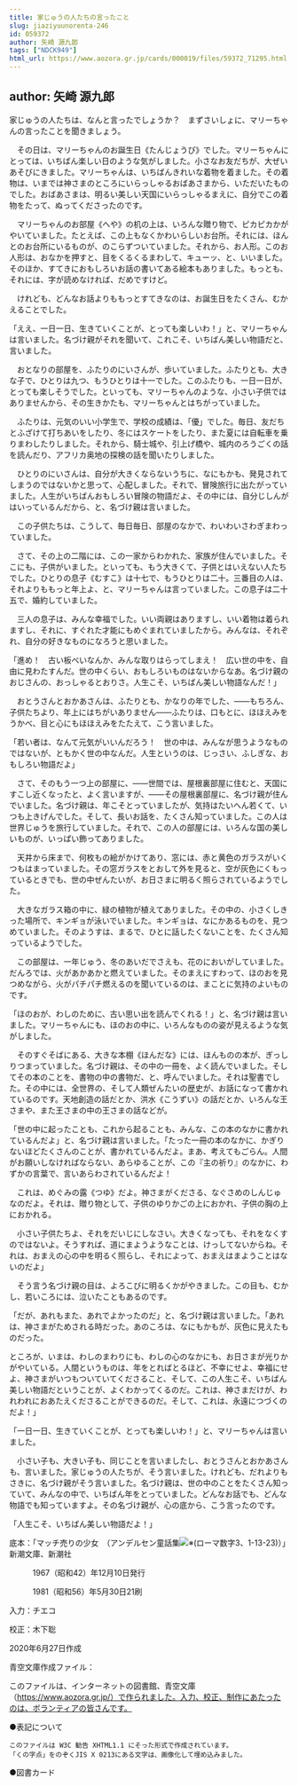 ```yaml
---
title: 家じゅうの人たちの言ったこと
slug: jiaziyuunorenta-246
id: 059372
author: 矢崎 源九郎
tags: ["NDCK949"]
html_url: https://www.aozora.gr.jp/cards/000019/files/59372_71295.html
---
```


## author: 矢崎 源九郎

家じゅうの人たちは、なんと言ったでしょうか？　まずさいしょに、マリーちゃんの言ったことを聞きましょう。

　その日は、マリーちゃんのお誕生日《たんじょうび》でした。マリーちゃんにとっては、いちばん楽しい日のような気がしました。小さなお友だちが、大ぜいあそびにきました。マリーちゃんは、いちばんきれいな着物を着ました。その着物は、いまでは神さまのところにいらっしゃるおばあさまから、いただいたものでした。おばあさまは、明るい美しい天国にいらっしゃるまえに、自分でこの着物をたって、ぬってくださったのです。

　マリーちゃんのお部屋《へや》の机の上は、いろんな贈り物で、ピカピカかがやいていました。たとえば、この上もなくかわいらしいお台所。それには、ほんとのお台所にいるものが、のこらずついていました。それから、お人形。このお人形は、おなかを押すと、目をくるくるまわして、キューッ、と、いいました。そのほか、すてきにおもしろいお話の書いてある絵本もありました。もっとも、それには、字が読めなければ、だめですけど。

　けれども、どんなお話よりももっとすてきなのは、お誕生日をたくさん、むかえることでした。

「ええ、一日一日、生きていくことが、とっても楽しいわ！」と、マリーちゃんは言いました。名づけ親がそれを聞いて、これこそ、いちばん美しい物語だと、言いました。

　おとなりの部屋を、ふたりのにいさんが、歩いていました。ふたりとも、大きな子で、ひとりは九つ、もうひとりは十一でした。このふたりも、一日一日が、とっても楽しそうでした。といっても、マリーちゃんのような、小さい子供ではありませんから、その生きかたも、マリーちゃんとはちがっていました。

　ふたりは、元気のいい小学生で、学校の成績は、「優」でした。毎日、友だちとふざけて打ちあいをしたり、冬にはスケートをしたり、また夏には自転車を乗りまわしたりしました。それから、騎士城や、引上げ橋や、城内のろうごくの話を読んだり、アフリカ奥地の探検の話を聞いたりしました。

　ひとりのにいさんは、自分が大きくならないうちに、なにもかも、発見されてしまうのではないかと思って、心配しました。それで、冒険旅行に出たがっていました。人生がいちばんおもしろい冒険の物語だよ、その中には、自分じしんがはいっているんだから、と、名づけ親は言いました。

　この子供たちは、こうして、毎日毎日、部屋のなかで、わいわいさわぎまわっていました。

　さて、その上の二階には、この一家からわかれた、家族が住んでいました。そこにも、子供がいました。といっても、もう大きくて、子供とはいえない人たちでした。ひとりの息子《むすこ》は十七で、もうひとりは二十。三番目の人は、それよりももっと年上よ、と、マリーちゃんは言っていました。この息子は二十五で、婚約していました。

　三人の息子は、みんな幸福でした。いい両親はありますし、いい着物は着られますし、それに、すぐれた才能にもめぐまれていましたから。みんなは、それぞれ、自分の好きなものになろうと思いました。

「進め！　古い板べいなんか、みんな取りはらってしまえ！　広い世の中を、自由に見わたすんだ。世の中くらい、おもしろいものはないからなあ。名づけ親のおじさんの、おっしゃるとおりさ。人生こそ、いちばん美しい物語なんだ！」

　おとうさんとおかあさんは、ふたりとも、かなりの年でした、――もちろん、子供たちより、年上にはちがいありません――ふたりは、口もとに、ほほえみをうかべ、目と心にもほほえみをたたえて、こう言いました。

「若い者は、なんて元気がいいんだろう！　世の中は、みんなが思うようなものではないが、ともかく世の中なんだ。人生というのは、じっさい、ふしぎな、おもしろい物語だよ」

　さて、そのもう一つ上の部屋に、――世間では、屋根裏部屋に住むと、天国にすこし近くなったと、よく言いますが、――その屋根裏部屋に、名づけ親が住んでいました。名づけ親は、年こそとっていましたが、気持はたいへん若くて、いつも上きげんでした。そして、長いお話を、たくさん知っていました。この人は世界じゅうを旅行していました。それで、この人の部屋には、いろんな国の美しいものが、いっぱい飾ってありました。

　天井から床まで、何枚もの絵がかけてあり、窓には、赤と黄色のガラスがいくつもはまっていました。その窓ガラスをとおして外を見ると、空が灰色にくもっているときでも、世の中ぜんたいが、お日さまに明るく照らされているようでした。

　大きなガラス箱の中に、緑の植物が植えてありました。その中の、小さくしきった場所で、キンギョが泳いでいました。キンギョは、なにかあるものを、見つめていました。そのようすは、まるで、ひとに話したくないことを、たくさん知っているようでした。

　この部屋は、一年じゅう、冬のあいだでさえも、花のにおいがしていました。だんろでは、火があかあかと燃えていました。そのまえにすわって、ほのおを見つめながら、火がパチパチ燃えるのを聞いているのは、まことに気持のよいものです。

「ほのおが、わしのために、古い思い出を読んでくれる！」と、名づけ親は言いました。マリーちゃんにも、ほのおの中に、いろんなものの姿が見えるような気がしました。

　そのすぐそばにある、大きな本棚《ほんだな》には、ほんものの本が、ぎっしりつまっていました。名づけ親は、その中の一冊を、よく読んでいました。そしてその本のことを、書物の中の書物だ、と、呼んでいました。それは聖書でした。その中には、全世界の、そして人類ぜんたいの歴史が、お話になって書かれているのです。天地創造の話だとか、洪水《こうずい》の話だとか、いろんな王さまや、また王さまの中の王さまの話などが。

「世の中に起ったことも、これから起ることも、みんな、この本のなかに書かれているんだよ」と、名づけ親は言いました。「たった一冊の本のなかに、かぎりないほどたくさんのことが、書かれているんだよ。まあ、考えてもごらん。人間がお願いしなければならない、あらゆることが、この『主の祈り』のなかに、わずかの言葉で、言いあらわされているんだよ！

　これは、めぐみの露《つゆ》だよ。神さまがくださる、なぐさめのしんじゅなのだよ。それは、贈り物として、子供のゆりかごの上におかれ、子供の胸の上におかれる。

　小さい子供たちよ、それをだいじにしなさい。大きくなっても、それをなくすのではないよ。そうすれば、道にまようようなことは、けっしてないからね。それは、おまえの心の中を明るく照らし、それによって、おまえはまようことはないのだよ」

　そう言う名づけ親の目は、よろこびに明るくかがやきました。この目も、むかし、若いころには、泣いたこともあるのです。

「だが、あれもまた、あれでよかったのだ」と、名づけ親は言いました。「あれは、神さまがためされる時だった。あのころは、なにもかもが、灰色に見えたものだった。

ところが、いまは、わしのまわりにも、わしの心のなかにも、お日さまが光りかがやいている。人間というものは、年をとればとるほど、不幸にせよ、幸福にせよ、神さまがいつもついていてくださること、そして、この人生こそ、いちばん美しい物語だということが、よくわかってくるのだ。これは、神さまだけが、われわれにおあたえくださることができるのだ。そして、これは、永遠につづくのだよ！」

「一日一日、生きていくことが、とっても楽しいわ！」と、マリーちゃんは言いました。

　小さい子も、大きい子も、同じことを言いましたし、おとうさんとおかあさんも、言いました。家じゅうの人たちが、そう言いました。けれども、だれよりもさきに、名づけ親がそう言いました。名づけ親は、世の中のことをたくさん知っていて、みんなの中で、いちばん年をとっていました。どんなお話でも、どんな物語でも知っていますよ。その名づけ親が、心の底から、こう言ったのです。

「人生こそ、いちばん美しい物語だよ！」













底本：「マッチ売りの少女　（アンデルセン童話集![※(ローマ数字3、1-13-23)](https://www.aozora.gr.jp/cards/000019/files/../../../gaiji/1-13/1-13-23.png)）」新潮文庫、新潮社

　　　1967（昭和42）年12月10日発行

　　　1981（昭和56）年5月30日21刷

入力：チエコ

校正：木下聡

2020年6月27日作成

青空文庫作成ファイル：

このファイルは、インターネットの図書館、青空文庫（https://www.aozora.gr.jp/）で作られました。入力、校正、制作にあたったのは、ボランティアの皆さんです。











●表記について


	このファイルは W3C 勧告 XHTML1.1 にそった形式で作成されています。
	「くの字点」をのぞくJIS X 0213にある文字は、画像化して埋め込みました。







●図書カード